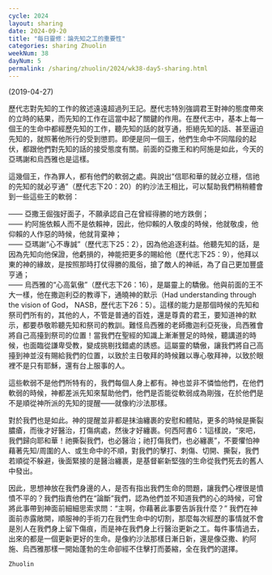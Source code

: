 ```yaml
---
cycle: 2024
layout: sharing
date: 2024-09-20
title: "每日靈修：論先知之工的重要性"
categories: sharing Zhuolin
weekNum: 38
dayNum: 5
permalink: /sharing/zhuolin/2024/wk38-day5-sharing.html
--- 
```

(2019-04-27)

歷代志對先知的工作的敘述遠遠超過列王記。歷代志特別強調君王對神的態度帶來的立時的結果，而先知的工作在這當中起了關鍵的作用。在歷代志中，基本上每一個王的生命中都經歷先知的工作，聽先知的話的就亨通，拒絕先知的話、甚至逼迫先知的，就照著他所行的受到懲罰。即便是同一個王，他們生命中不同階段的起伏，都跟他們對先知的話的接受態度有關。前面的亞撒王和約阿施是如此，今天的亞瑪謝和烏西雅也是這樣。

這幾個王，作為罪人，都有他們的軟弱之處。與說出“信耶和華的就必立穩，信祂的先知的就必亨通”（歷代志下20：20）的約沙法王相比，可以幫助我們稍稍體會到一些這些王的軟弱：

—— 亞撒王倔強好面子，不願承認自己在曾經得勝的地方跌倒；  
—— 約阿施依賴人而不是依賴神，因此，他仰賴的人敬虔的時候，他就敬虔，他仰賴的人作惡的時候，他就背棄神；  
—— 亞瑪謝“心不專誠”（歷代志下25：2），因為他追逐利益。他聽先知的話，是因為先知向他保證，他虧損的，神能把更多的賜給他（歷代志下25：9），他拜以東的神的緣故，是按照那時打仗得勝的風俗，搶了敵人的神祇，為了自己更加豐盛亨通；  
—— 烏西雅的“心高氣傲”（歷代志下26：16），是屬靈上的驕傲。他與前面的王不大一樣，他在撒迦利亞的教導下，通曉神的默示（Had understanding through the vision of God， NASB，歷代志下26：5）。這樣的能力是那個時候的先知和祭司們所有的，其他的人，不管是普通的百姓，還是尊貴的君王，要知道神的默示，都要恭敬聆聽先知和祭司的教訓。難怪烏西雅的老師撒迦利亞死後，烏西雅會將自己高擡到祭司的位置！當我們在聖經的知識上漸漸豐足的時候，聽講道的時候，也面臨從謙卑受教，變成挑剔找錯處的誘惑。這屬靈的驕傲，讓我們將自己高擡到神並沒有賜給我們的位置，以致於主日敬拜的時候難以專心敬拜神，以致於眼裡不是只有耶穌，還有台上服事的人。

這些軟弱不是他們所特有的，我們每個人身上都有。神也並非不憐恤他們，在他們軟弱的時候，神都差派先知來幫助他們，他們是否能從軟弱成為剛強，在於他們是不是順從神所派的先知的提醒——就像約沙法那樣。

對於我們也是如此。神的提醒並非都是抹油纏裹的安慰和體貼，更多的時候是撕裂膿瘡，而後才好醫治，打傷病處，然後才好纏裹。何西阿書6：1這樣說，“來吧，我們歸向耶和華！祂撕裂我們，也必醫治；祂打傷我們，也必纏裹”，不要懼怕神藉著先知/周圍的人、或生命中的不順，對我們的擊打、刺傷、切開、撕裂，我們若順從不躲避，後面緊接的是醫治纏裹，是基督嶄新堅強的生命從我們死去的舊人中發出。

因此，思想神放在我們身邊的人，是否有指出我們生命的問題，讓我們心裡很是憤憤不平的？我們指責他們在“論斷”我們，認為他們並不知道我們的心的時候，可曾將此事帶到神面前細細思索求問：“主啊，你藉著此事要告訴我什麼？” 我們在神面前赤露敞開，順服神的手術刀在我們生命中的切割，那麼每次經歷的事情就不會是別人在我們身上留下傷痕，而是神在我們身上行醫治更新之工。每件事情過去，出來的都是一個更新更好的生命。是像約沙法那樣日漸日新，還是像亞撒、約阿施、烏西雅那樣一開始蓬勃的生命卻經不住擊打而萎縮，全在我們的選擇。

`Zhuolin`

